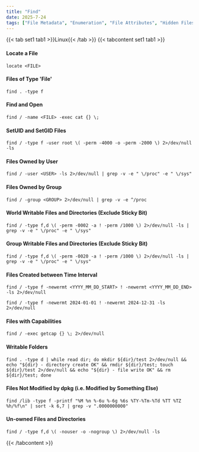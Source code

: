 ```yaml
---
title: "Find"
date: 2025-7-24
tags: ["File Metadata", "Enumeration", "File Attributes", "Hidden Files", "Find", "Linux", "File System", "SUID", "SGID", "Interesting Files", "Locate"]
---
```


{{< tab set1 tab1 >}}Linux{{< /tab >}}
{{< tabcontent set1 tab1 >}}

#### Locate a File

```console
locate <FILE>
```

#### Files of Type 'File'

```console
find . -type f
```

#### Find and Open

```console
find / -name <FILE> -exec cat {} \;
```

#### SetUID and SetGID Files

```console
find / -type f -user root \( -perm -4000 -o -perm -2000 \) 2>/dev/null -ls
```

#### Files Owned by User

```console
find / -user <USER> -ls 2>/dev/null | grep -v -e " \/proc" -e " \/sys"
```

#### Files Owned by Group

```console
find / -group <GROUP> 2>/dev/null | grep -v -e ^/proc
```

#### World Writable Files and Directories (Exclude Sticky Bit)

```console
find / -type f,d \( -perm -0002 -a ! -perm /1000 \) 2>/dev/null -ls | grep -v -e " \/proc" -e " \/sys"
```

#### Group Writable Files and Directories (Exclude Sticky Bit)

```console
find / -type f,d \( -perm -0020 -a ! -perm /1000 \) 2>/dev/null -ls | grep -v -e " \/proc" -e " \/sys"
```

#### Files Created between Time Interval

```console
find / -type f -newermt <YYYY_MM_DD_START> ! -newermt <YYYY_MM_DD_END> -ls 2>/dev/null
```

```console {class="sample-code"}
find / -type f -newermt 2024-01-01 ! -newermt 2024-12-31 -ls 2>/dev/null
```

#### Files with Capabilities

```console
find / -exec getcap {} \; 2>/dev/null
```

#### Writable Folders

```console
find . -type d | while read dir; do mkdir ${dir}/test 2>/dev/null && echo "${dir} - directory create OK" && rmdir ${dir}/test; touch ${dir}/test 2>/dev/null && echo "${dir} - file write OK" && rm ${dir}/test; done
```

#### Files Not Modified by dpkg (i.e. Modified by Something Else)

```console
find /lib -type f -printf "%M %n %-6u %-6g %6s %TY-%Tm-%Td %TT %TZ %h/%f\n" | sort -k 6,7 | grep -v ".0000000000"
```

#### Un-owned Files and Directories

```console
find / -type f,d \( -nouser -o -nogroup \) 2>/dev/null -ls
```

{{< /tabcontent >}}
